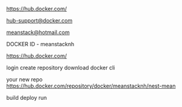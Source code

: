 https://hub.docker.com/

hub-support@docker.com

meanstack@hotmail.com

DOCKER ID - meanstacknh

https://hub.docker.com/

login
create repository
download docker cli

your new repo
https://hub.docker.com/repository/docker/meanstacknh/nest-mean

build deploy run
